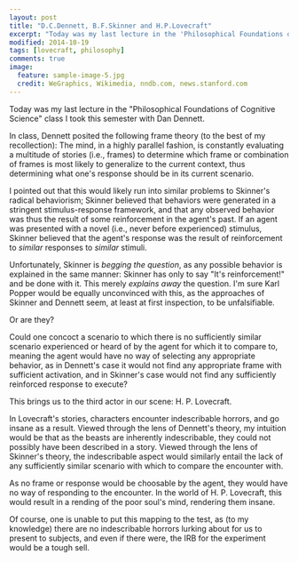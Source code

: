 ```yaml
---
layout: post
title: "D.C.Dennett, B.F.Skinner and H.P.Lovecraft"
excerpt: "Today was my last lecture in the 'Philosophical Foundations of Cognitive Science' class I took this semester with Dan Dennett."
modified: 2014-10-19
tags: [lovecraft, philosophy]
comments: true
image:
  feature: sample-image-5.jpg
  credit: WeGraphics, Wikimedia, nndb.com, news.stanford.com
---
```


Today was my last lecture in the "Philosophical Foundations of Cognitive Science"
class I took this semester with Dan Dennett. 

In class, Dennett posited the following frame theory (to the best of
my recollection): The mind, in a highly parallel fashion, is
constantly evaluating a multitude of stories (i.e., frames) to
determine which frame or combination of frames is most likely to
generalize to the current context, thus determining what one's
response should be in its current scenario. 

I pointed out that this would likely run into similar problems to
Skinner's radical behaviorism; Skinner believed that behaviors were
generated in a stringent stimulus-response framework, and that any
observed behavior was thus the result of some reinforcement in the
agent's past. If an agent was presented with a novel (i.e., never
before experienced) stimulus, Skinner believed that the agent's
response was the result of reinforcement to *similar* responses to
*similar* stimuli. 

Unfortunately, Skinner is *begging the question*, as any possible
behavior is explained in the same manner: Skinner has only to say
"It's reinforcement!" and be done with it. This  merely *explains
away* the question. I'm sure Karl Popper would be equally unconvinced
with this, as the approaches of Skinner and Dennett seem, at least at
first inspection, to be unfalsifiable.
 
Or are they?

Could one concoct a scenario to which there is no sufficiently similar
scenario experienced or heard of by the agent for which it to compare
to, meaning the agent would have no way of selecting any appropriate
behavior, as in Dennett's case it would not find any appropriate frame
with sufficient activation, and in Skinner's case would not find any
sufficiently reinforced response to execute? 

This brings us to the third actor in our scene: H. P. Lovecraft.

In Lovecraft's stories, characters encounter indescribable horrors,
and go insane as a result. Viewed through the lens of Dennett's
theory, my intuition would be that as the beasts are inherently
indescribable, they could not possibly have been described in a
story. Viewed through the lens of Skinner's theory, the indescribable
aspect would similarly entail the lack of any sufficiently similar
scenario with which to compare the encounter with. 

As no frame or response would be choosable by the agent, they would
have no way of responding to the encounter. In the world of
H. P. Lovecraft, this would result in a rending of the poor soul's
mind, rendering them insane. 

Of course, one is unable to put this mapping to the test, as (to my
knowledge) there are no indescribable horrors lurking about for us to
present to subjects, and even if there were, the IRB for the
experiment would be a tough sell. 
